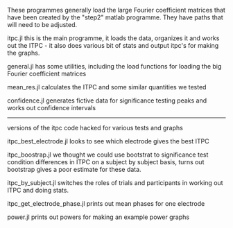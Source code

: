
These programmes generally load the large Fourier coefficient matrices
that have been created by the "step2" matlab programme. They have
paths that will need to be adjusted.


itpc.jl this is the main programme, it loads the data, organizes it
and works out the ITPC - it also does various bit of stats and output
itpc's for making the graphs.

general.jl has some utilities, including the load functions for
loading the big Fourier coefficient matrices

mean_res.jl calculates the ITPC and some similar quantities we tested

confidence.jl generates fictive data for significance testing peaks
and works out confidence intervals

____________________________

versions of the itpc code hacked for various tests and graphs

itpc_best_electrode.jl looks to see which electrode gives the best ITPC

itpc_boostrap.jl we thought we could use bootstrat to significance
test condition differences in ITPC on a subject by subject basis,
turns out bootstrap gives a poor estimate for these data.

itpc_by_subject.jl switches the roles of trials and participants in working out ITPC and doing stats.

itpc_get_electrode_phase.jl prints out mean phases for one electrode

power.jl prints out powers for making an example power graphs

